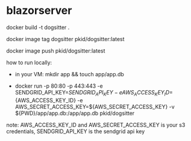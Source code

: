 # blazorserver


 docker build -t dogsitter .  
 
 docker image tag dogsitter pkid/dogsitter:latest
 
 docker image push pkid/dogsitter:latest   
 


how to run locally:
* in your VM: mkdir app && touch app/app.db

* docker run -p 80:80 -p 443:443 -e SENDGRID_API_KEY=${SENDGRID_API_KEY} -e AWS_ACCESS_KEY_ID=${AWS_ACCESS_KEY_ID} -e AWS_SECRET_ACCESS_KEY=${AWS_SECRET_ACCESS_KEY}  -v ${PWD}/app/app.db:/app/app.db pkid/dogsitter

note: AWS_ACCESS_KEY_ID and AWS_SECRET_ACCESS_KEY is your s3 credentials, SENDGRID_API_KEY is the sendgrid api key

